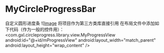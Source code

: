 # MyCircleProgressBar
自定义圆形进度条
![[Image](https://github.com/jtsky/MyCircleProgressBar/tree/master/ImageFolder/1.png)
将项目作为第三方类库直接引用
在布局文件中添加如下代码（作为一般的控件用）：
<com.gxl.circleprogress.library.view.MyProgressView
            android:id="@+id/mProgressView"
            android:layout_width="match_parent"
            android:layout_height="wrap_content"
            />
